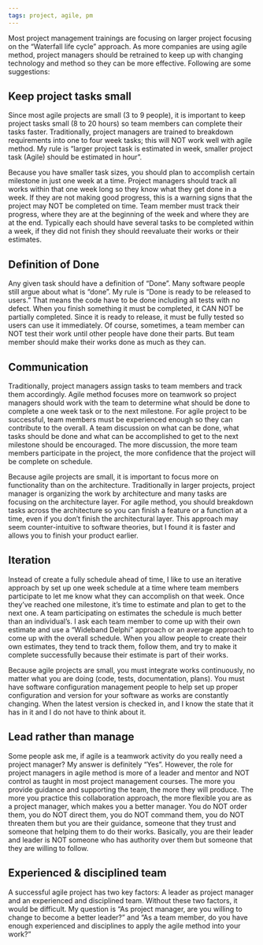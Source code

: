 ```yaml
---
tags: project, agile, pm
---
```


Most project management trainings are focusing on larger project focusing on the “Waterfall life cycle” approach. As more companies are using agile method, project managers should be retrained to keep up with changing technology and method so they can be more effective. Following are some suggestions:

## Keep project tasks small

Since most agile projects are small (3 to 9 people), it is important to keep project tasks small (8 to 20 hours) so team members can complete their tasks faster. Traditionally, project managers are trained to breakdown requirements into one to four week tasks; this will NOT work well with agile method. My rule is “larger project task is estimated in week, smaller project task (Agile) should be estimated in hour”.

Because you have smaller task sizes, you should plan to accomplish certain milestone in just one week at a time. Project managers should track all works within that one week long so they know what they get done in a week. If they are not making good progress, this is a warning signs that the project may NOT be completed on time. Team member must track their progress, where they are at the beginning of the week and where they are at the end. Typically each should have several tasks to be completed within a week, if they did not finish they should reevaluate their works or their estimates.

## Definition of Done

Any given task should have a definition of “Done”. Many software people still argue about what is “done”. My rule is “Done is ready to be released to users.” That means the code have to be done including all tests with no defect. When you finish something it must be completed, it CAN NOT be partially completed. Since it is ready to release, it must be fully tested so users can use it immediately. Of course, sometimes, a team member can NOT test their work until other people have done their parts. But team member should make their works done as much as they can.

## Communication

Traditionally, project managers assign tasks to team members and track them accordingly. Agile method focuses more on teamwork so project managers should work with the team to determine what should be done to complete a one week task or to the next milestone. For agile project to be successful, team members must be experienced enough so they can contribute to the overall. A team discussion on what can be done, what tasks should be done and what can be accomplished to get to the next milestone should be encouraged. The more discussion, the more team members participate in the project, the more confidence that the project will be complete on schedule.

Because agile projects are small, it is important to focus more on functionality than on the architecture. Traditionally in larger projects, project manager is organizing the work by architecture and many tasks are focusing on the architecture layer. For agile method, you should breakdown tasks across the architecture so you can finish a feature or a function at a time, even if you don’t finish the architectural layer. This approach may seem counter-intuitive to software theories, but I found it is faster and allows you to finish your product earlier.

## Iteration

Instead of create a fully schedule ahead of time, I like to use an iterative approach by set up one week schedule at a time where team members participate to let me know what they can accomplish on that week. Once they’ve reached one milestone, it’s time to estimate and plan to get to the next one. A team participating on estimates the schedule is much better than an individual’s. I ask each team member to come up with their own estimate and use a “Wideband Delphi” approach or an average approach to come up with the overall schedule. When you allow people to create their own estimates, they tend to track them, follow them, and try to make it complete successfully because their estimate is part of their works.

Because agile projects are small, you must integrate works continuously, no matter what you are doing (code, tests, documentation, plans). You must have software configuration management people to help set up proper configuration and version for your software as works are constantly changing. When the latest version is checked in, and I know the state that it has in it and I do not have to think about it.

## Lead rather than manage

Some people ask me, if agile is a teamwork activity do you really need a project manager? My answer is definitely “Yes”. However, the role for project managers in agile method is more of a leader and mentor and NOT control as taught in most project management courses. The more you provide guidance and supporting the team, the more they will produce. The more you practice this collaboration approach, the more flexible you are as a project manager, which makes you a better manager. You do NOT order them, you do NOT direct them, you do NOT command them, you do NOT threaten them but you are their guidance, someone that they trust and someone that helping them to do their works. Basically, you are their leader and leader is NOT someone who has authority over them but someone that they are willing to follow.

## Experienced & disciplined team

A successful agile project has two key factors: A leader as project manager and an experienced and disciplined team. Without these two factors, it would be difficult. My question is “As project manager, are you willing to change to become a better leader?” and “As a team member, do you have enough experienced and disciplines to apply the agile method into your work?”
